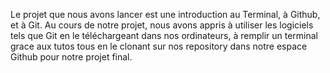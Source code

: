 


Le projet que nous avons lancer est une introduction au Terminal, à Github, et à Git.
Au cours de notre projet, nous avons appris à utiliser les logiciels tels que Git en le téléchargeant dans nos ordinateurs, à remplir un terminal grace aux tutos tous en le clonant sur nos repository dans notre espace Github pour notre projet final.
